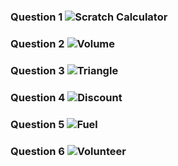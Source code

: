 ### Question 1 ![Scratch Calculator](https://github.com/layyana-junaid/PFFall23/assets/142867946/89b68735-1805-46c0-996d-711be917b48a)
### Question 2 ![Volume](https://github.com/layyana-junaid/PFFall23/assets/142867946/d5fb00a3-74bd-4540-9230-c1c07dfa548f)
### Question 3 ![Triangle](https://github.com/layyana-junaid/PFFall23/assets/142867946/3cbee04a-ccc9-410d-b358-132a479c4d7c)
### Question 4 ![Discount](https://github.com/layyana-junaid/PFFall23/assets/142867946/b6db7785-9d2c-49df-a768-298fcaeaa7a2)
### Question 5 ![Fuel](https://github.com/layyana-junaid/PFFall23/assets/142867946/5a6b2b72-4c52-4acf-8bbc-5cfc00282cf4)
### Question 6 ![Volunteer](https://github.com/layyana-junaid/PFFall23/assets/142867946/2dd48c01-fe21-4a1a-bc10-b5dbdb5cd110)
